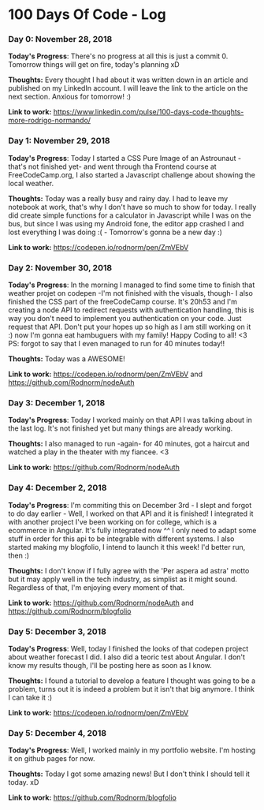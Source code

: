 # 100 Days Of Code - Log

### Day 0: November 28, 2018

**Today's Progress**: There's no progress at all this is just a commit 0. Tomorrow things will get on fire, today's planning xD

**Thoughts:** Every thought I had about it was written down in an article and published on my LinkedIn account. I will leave the link to the article on the next section. Anxious for tomorrow! :)

**Link to work:** https://www.linkedin.com/pulse/100-days-code-thoughts-more-rodrigo-normando/

### Day 1: November 29, 2018

**Today's Progress**: Today I started a CSS Pure Image of an Astrounaut -that's not finished yet- and went through tha Frontend course at FreeCodeCamp.org, I also started a Javascript challenge about showing the local weather.

**Thoughts:** Today was a really busy and rainy day. I had to leave my notebook at work, that's why I don't have so much to show for today. I really did create simple functions for a calculator in Javascript while I was on the bus, but since I was using my Android fone, the editor app crashed I and lost everything I was doing :( - Tomorrow's gonna be a new day :)


**Link to work:** https://codepen.io/rodnorm/pen/ZmVEbV

### Day 2: November 30, 2018

**Today's Progress**: In the morning I managed to find some time to finish that weather projet on codepen -I'm not finished with the visuals, though- I also finished the CSS part of the freeCodeCamp course. It's 20h53 and I'm creating a node API to redirect requests with authentication handling, this is way you don't need to implement you authentication on your code. Just request that API. Don't put your hopes up so high as I am still working on it :) now I'm gonna eat hambuguers with my family! Happy Coding to all! <3 PS: forgot to say that I even managed to run for 40 minutes today!!

**Thoughts:** Today was a AWESOME!

**Link to work:** https://codepen.io/rodnorm/pen/ZmVEbV and https://github.com/Rodnorm/nodeAuth

### Day 3: December 1, 2018

**Today's Progress**: Today I worked mainly on that API I was talking about in the last log. It's not finished yet but many things are already working.

**Thoughts:** I also managed to run -again- for 40 minutes, got a haircut and watched a play in the theater with my fiancee. <3

**Link to work:** https://github.com/Rodnorm/nodeAuth


### Day 4: December 2, 2018

**Today's Progress**: I'm commiting this on December 3rd - I slept and forgot to do day earlier - Well, I worked on that API and it is finished! I integrated it with another project I've been working on for college, which is a ecommerce in Angular. It's fully integrated now ^^ I only need to adapt some stuff in order for this api to be integrable with different systems. I also started making my blogfolio, I intend to launch it this week! I'd better run, then :)

**Thoughts:** I don't know if I fully agree with the 'Per aspera ad astra' motto but it may apply well in the tech industry, as simplist as it might sound. Regardless of that, I'm enjoying every moment of that.

**Link to work:** https://github.com/Rodnorm/nodeAuth and https://github.com/Rodnorm/blogfolio


### Day 5: December 3, 2018

**Today's Progress**: Well, today I finished the looks of that codepen project about weather forecast I did. I also did a teoric test about Angular. I don't know my results though, I'll be posting here as soon as I know.

**Thoughts:** I found a tutorial to develop a feature I thought was going to be a problem, turns out it is indeed a problem but it isn't that big anymore. I think I can take it :)

**Link to work:** https://codepen.io/rodnorm/pen/ZmVEbV


### Day 5: December 4, 2018

**Today's Progress**: Well, I worked mainly in my portfolio website. I'm hosting it on github pages for now.

**Thoughts:** Today I got some amazing news! But I don't think I should tell it today. xD

**Link to work:** https://github.com/Rodnorm/blogfolio

